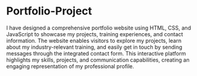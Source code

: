 # Portfolio-Project
I have designed a comprehensive portfolio website using HTML, CSS, and JavaScript to showcase my projects, training experiences, and contact information. The website enables visitors to explore my projects, learn about my industry-relevant training, and easily get in touch by sending messages through the integrated contact form. This interactive platform highlights my skills, projects, and communication capabilities, creating an engaging representation of my professional profile.

